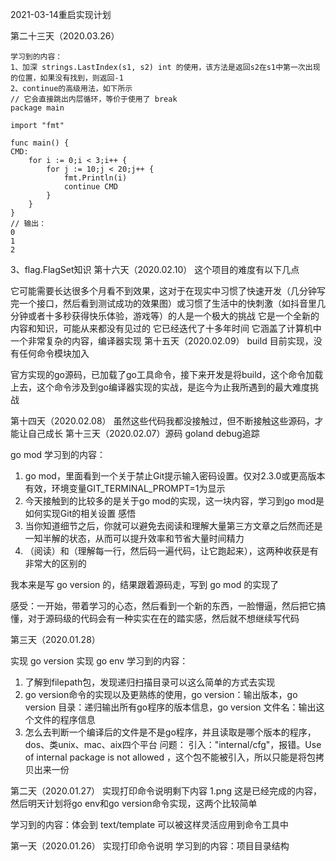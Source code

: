 2021-03-14重启实现计划

第二十三天（2020.03.26）
```golang
学习到的内容：
1、加深 strings.LastIndex(s1, s2) int 的使用，该方法是返回s2在s1中第一次出现的位置，如果没有找到，则返回-1
2、continue的高级用法，如下所示
// 它会直接跳出内层循环，等价于使用了 break
package main

import "fmt"

func main() {
CMD:
    for i := 0;i < 3;i++ {
        for j := 10;j < 20;j++ {
            fmt.Println(i)
            continue CMD
        }
    }
}
// 输出：
0
1
2
```
3、flag.FlagSet知识
第十六天（2020.02.10）
这个项目的难度有以下几点

它可能需要长达很多个月看不到效果，这对于在现实中习惯了快速开发（几分钟写完一个接口，然后看到测试成功的效果图）或习惯了生活中的快刺激（如抖音里几分钟或者十多秒获得快乐体验，游戏等）的人是一个极大的挑战
它是一个全新的内容和知识，可能从来都没有见过的
它已经迭代了十多年时间
它涵盖了计算机中一个非常复杂的内容，编译器实现
第十五天（2020.02.09）
build
目前实现，没有任何命令模块加入

官方实现的go源码，已加载了go工具命令，接下来开发是将build，这个命令加载上去，这个命令涉及到go编译器实现的实战，是迄今为止我所遇到的最大难度挑战

第十四天（2020.02.08）
虽然这些代码我都没接触过，但不断接触这些源码，才能让自己成长
第十三天（2020.02.07）源码
goland debug追踪

go mod
学习到的内容：
1. go mod，里面看到一个关于禁止Git提示输入密码设置。仅对2.3.0或更高版本有效，环境变量GIT_TERMINAL_PROMPT=1为显示
2. 今天接触到的比较多的是关于go mod的实现，这一块内容，学习到go mod是如何实现Git的相关设置
感悟
1. 当你知道细节之后，你就可以避免去阅读和理解大量第三方文章之后然而还是一知半解的状态，从而可以提升效率和节省大量时间精力
2. （阅读）和（理解每一行，然后码一遍代码，让它跑起来），这两种收获是有非常大的区别的

我本来是写 go version 的，结果跟着源码走，写到 go mod 的实现了

感受：一开始，带着学习的心态，然后看到一个新的东西，一脸懵逼，然后把它搞懂，对于源码级的代码会有一种实实在在的踏实感，然后就不想继续写代码

第三天（2020.01.28）

实现 go version
实现 go env
学习到的内容：
1. 了解到filepath包，发现递归扫描目录可以这么简单的方式去实现
2. go version命令的实现以及更熟练的使用，go version：输出版本，go version 目录：递归输出所有go程序的版本信息，go version 文件名：输出这个文件的程序信息
3. 怎么去判断一个编译后的文件是不是go程序，并且读取是哪个版本的程序，dos、类unix、mac、aix四个平台
问题：
引入："internal/cfg"，报错。Use of internal package is not allowed ，这个包不能被引入，所以只能是将包拷贝出来一份

第二天（2020.01.27）
实现打印命令说明剩下内容
1.png
这是已经完成的内容，然后明天计划将go env和go version命令实现，这两个比较简单

学习到的内容：体会到 text/template 可以被这样灵活应用到命令工具中

第一天（2020.01.26）
实现打印命令说明
学习到的内容：项目目录结构
